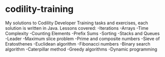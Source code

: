 # codility-training
My solutions to Codility Developer Training tasks and exercises, each solution is written in Java.
Lessons covered:
-Iterations
-Arrays 
-Time Complexity 
-Counting Elements 
-Prefix Sums
-Sorting
-Stacks and Queues
-Leader
-Maximum slice problem
-Prime and composite numbers
-Sieve of Eratosthenes
-Euclidean algorithm
-Fibonacci numbers
-Binary search algorithm 
-Caterpillar method
-Greedy algorithms
-Dynamic programming
